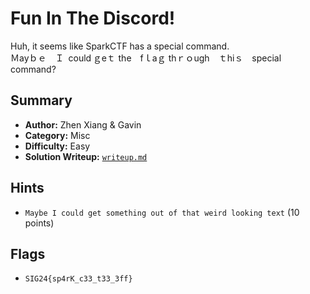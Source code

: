 # Fun In The Discord!

Huh, it seems like SparkCTF has a special command. \
Ｍayｂｅ Ｉ сould ｇeｔ the fｌaｇ thｒｏugh ｔhіｓ speϲіal ϲommand?

## Summary
- **Author:** Zhen Xiang & Gavin
- **Category:** Misc
- **Difficulty:** Easy
- **Solution Writeup:** [`writeup.md`](./soln/writeup.md)

## Hints
- `Maybe I could get something out of that weird looking text` (10 points)

## Flags
- `SIG24{sp4rK_c33_t33_3ff}`
